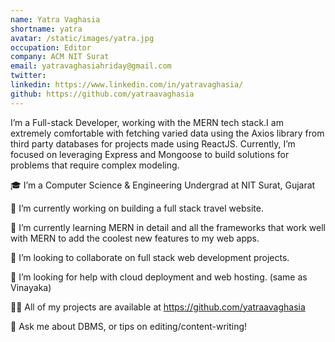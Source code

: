 ```yaml
---
name: Yatra Vaghasia
shortname: yatra
avatar: /static/images/yatra.jpg
occupation: Editor
company: ACM NIT Surat
email: yatravaghasiahriday@gmail.com
twitter:
linkedin: https://www.linkedin.com/in/yatravaghasia/
github: https://github.com/yatraavaghasia
---
```


I’m a Full-stack Developer, working with the MERN tech stack.I am extremely comfortable with fetching varied data using the Axios library from third party databases for projects made using ReactJS. Currently, I’m focused on leveraging Express and Mongoose to build solutions for problems that require complex modeling.

🎓 I’m a Computer Science & Engineering Undergrad at NIT Surat, Gujarat

🔭 I’m currently working on building a full stack travel website.

🌱 I’m currently learning MERN in detail and all the frameworks that work well with MERN to add the coolest new features to my web apps.

👯 I’m looking to collaborate on full stack web development projects.

🤝 I’m looking for help with cloud deployment and web hosting. (same as Vinayaka)

👨‍💻 All of my projects are available at https://github.com/yatraavaghasia

💬 Ask me about DBMS, or tips on editing/content-writing!
